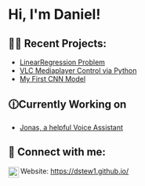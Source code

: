 <h1>Hi, I'm Daniel! <br/><a href="https://www.linkedin.com/in/daniel-stewart-programming/"></a></h1>

<h2>👨‍💻 Recent Projects:</h2>

  - [LinearRegression Problem](https://github.com/dstew1/LinearRegression)
  - [VLC Mediaplayer Control via Python](https://github.com/dstew1/VLCController)
  - [My First CNN Model](https://github.com/dstew1/FirstCNNModel)

<h2>🕧Currently Working on</h2>

- [Jonas, a helpful Voice Assistant](https://github.com/dstew1/Jonas)


<h2> 🤳 Connect with me:</h2>

[<img align="left" alt="dstew1 | LinkedIn" width="22px" src="https://cdn.jsdelivr.net/npm/simple-icons@v3/icons/linkedin.svg" />][linkedin]


[linkedin]: https://www.linkedin.com/in/daniel-stewart-programming/
Website: https://dstew1.github.io/ 
